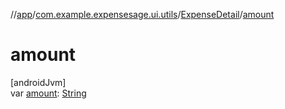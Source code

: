 //[app](../../../index.md)/[com.example.expensesage.ui.utils](../index.md)/[ExpenseDetail](index.md)/[amount](amount.md)

# amount

[androidJvm]\
var [amount](amount.md): [String](https://kotlinlang.org/api/latest/jvm/stdlib/kotlin/-string/index.html)
